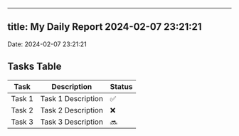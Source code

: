 
---
title: My Daily Report 2024-02-07 23:21:21
---

Date: 2024-02-07 23:21:21

## Tasks Table

| Task | Description | Status |
|------|-------------|--------|
| Task 1 | Task 1 Description | ✅ |
| Task 2 | Task 2 Description | ❌ |
| Task 3 | Task 3 Description | 🔜 |
